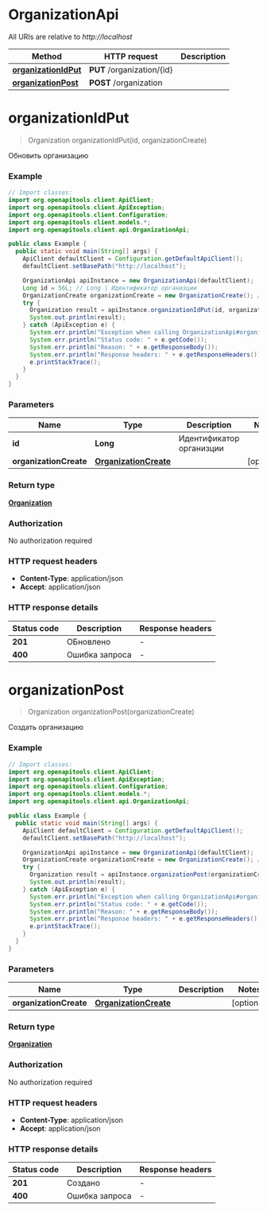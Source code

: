 # OrganizationApi

All URIs are relative to *http://localhost*

Method | HTTP request | Description
------------- | ------------- | -------------
[**organizationIdPut**](OrganizationApi.md#organizationIdPut) | **PUT** /organization/{id} | 
[**organizationPost**](OrganizationApi.md#organizationPost) | **POST** /organization | 


<a name="organizationIdPut"></a>
# **organizationIdPut**
> Organization organizationIdPut(id, organizationCreate)



Обновить организацию

### Example
```java
// Import classes:
import org.openapitools.client.ApiClient;
import org.openapitools.client.ApiException;
import org.openapitools.client.Configuration;
import org.openapitools.client.models.*;
import org.openapitools.client.api.OrganizationApi;

public class Example {
  public static void main(String[] args) {
    ApiClient defaultClient = Configuration.getDefaultApiClient();
    defaultClient.setBasePath("http://localhost");

    OrganizationApi apiInstance = new OrganizationApi(defaultClient);
    Long id = 56L; // Long | Идентификатор организции
    OrganizationCreate organizationCreate = new OrganizationCreate(); // OrganizationCreate | 
    try {
      Organization result = apiInstance.organizationIdPut(id, organizationCreate);
      System.out.println(result);
    } catch (ApiException e) {
      System.err.println("Exception when calling OrganizationApi#organizationIdPut");
      System.err.println("Status code: " + e.getCode());
      System.err.println("Reason: " + e.getResponseBody());
      System.err.println("Response headers: " + e.getResponseHeaders());
      e.printStackTrace();
    }
  }
}
```

### Parameters

Name | Type | Description  | Notes
------------- | ------------- | ------------- | -------------
 **id** | **Long**| Идентификатор организции |
 **organizationCreate** | [**OrganizationCreate**](OrganizationCreate.md)|  | [optional]

### Return type

[**Organization**](Organization.md)

### Authorization

No authorization required

### HTTP request headers

 - **Content-Type**: application/json
 - **Accept**: application/json

### HTTP response details
| Status code | Description | Response headers |
|-------------|-------------|------------------|
**201** | ОБновлено |  -  |
**400** | Ошибка запроса |  -  |

<a name="organizationPost"></a>
# **organizationPost**
> Organization organizationPost(organizationCreate)



Создать организацию

### Example
```java
// Import classes:
import org.openapitools.client.ApiClient;
import org.openapitools.client.ApiException;
import org.openapitools.client.Configuration;
import org.openapitools.client.models.*;
import org.openapitools.client.api.OrganizationApi;

public class Example {
  public static void main(String[] args) {
    ApiClient defaultClient = Configuration.getDefaultApiClient();
    defaultClient.setBasePath("http://localhost");

    OrganizationApi apiInstance = new OrganizationApi(defaultClient);
    OrganizationCreate organizationCreate = new OrganizationCreate(); // OrganizationCreate | 
    try {
      Organization result = apiInstance.organizationPost(organizationCreate);
      System.out.println(result);
    } catch (ApiException e) {
      System.err.println("Exception when calling OrganizationApi#organizationPost");
      System.err.println("Status code: " + e.getCode());
      System.err.println("Reason: " + e.getResponseBody());
      System.err.println("Response headers: " + e.getResponseHeaders());
      e.printStackTrace();
    }
  }
}
```

### Parameters

Name | Type | Description  | Notes
------------- | ------------- | ------------- | -------------
 **organizationCreate** | [**OrganizationCreate**](OrganizationCreate.md)|  | [optional]

### Return type

[**Organization**](Organization.md)

### Authorization

No authorization required

### HTTP request headers

 - **Content-Type**: application/json
 - **Accept**: application/json

### HTTP response details
| Status code | Description | Response headers |
|-------------|-------------|------------------|
**201** | Создано |  -  |
**400** | Ошибка запроса |  -  |

